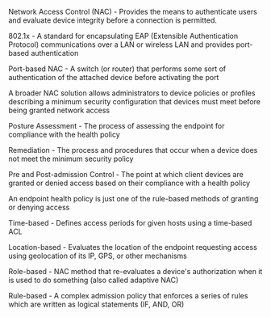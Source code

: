 Network Access Control (NAC) - Provides the means to authenticate users and evaluate device integrity before a connection is permitted.

802.1x - A standard for encapsulating EAP (Extensible Authentication Protocol) communications over a LAN or wireless LAN and provides port-based authentication

Port-based NAC - A switch (or router) that performs some sort of authentication of the attached device before activating the port

A broader NAC solution allows administrators to device policies or profiles describing a minimum security configuration that devices must meet before being granted network access

Posture Assessment - The process of assessing the endpoint for compliance with the health policy

Remediation - The process and procedures that occur when a device does not meet the minimum security policy

Pre and Post-admission Control - The point at which client devices are granted or denied access based on their compliance with a health policy

An endpoint health policy is just one of the rule-based methods of granting or denying access

Time-based - Defines access periods for given hosts using a time-based ACL

Location-based - Evaluates the location of the endpoint requesting access using geolocation of its IP, GPS, or other mechanisms

Role-based - NAC method that re-evaluates a device's authorization when it is used to do something (also called adaptive NAC)

Rule-based - A complex admission policy that enforces a series of rules which are written as logical statements (IF, AND, OR)

